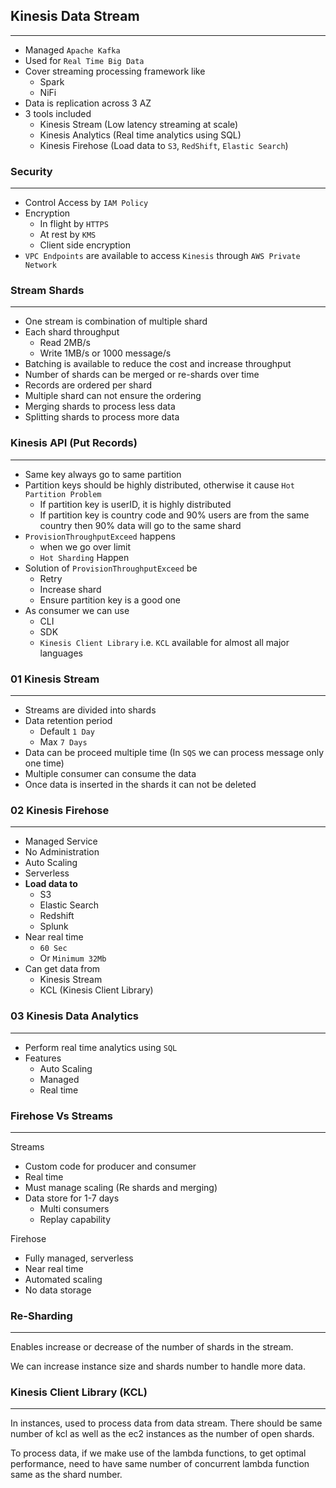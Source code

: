 ## Kinesis Data Stream

---

- Managed `Apache Kafka`
- Used for `Real Time Big Data`
- Cover streaming processing framework like
  - Spark
  - NiFi
- Data is replication across 3 AZ
- 3 tools included
  - Kinesis Stream (Low latency streaming at scale)
  - Kinesis Analytics (Real time analytics using SQL)
  - Kinesis Firehose (Load data to `S3`, `RedShift`, `Elastic Search`)

### Security

---

- Control Access by `IAM Policy`
- Encryption
  - In flight by `HTTPS`
  - At rest by `KMS`
  - Client side encryption
- `VPC Endpoints` are available to access `Kinesis` through `AWS Private Network`

### Stream Shards

---

- One stream is combination of multiple shard
- Each shard throughput
  - Read 2MB/s
  - Write 1MB/s or 1000 message/s
- Batching is available to reduce the cost and increase throughput
- Number of shards can be merged or re-shards over time
- Records are ordered per shard
- Multiple shard can not ensure the ordering
- Merging shards to process less data
- Splitting shards to process more data

### Kinesis API (Put Records)

---

- Same key always go to same partition
- Partition keys should be highly distributed, otherwise it cause `Hot Partition Problem`
  - If partition key is userID, it is highly distributed
  - If partition key is country code and 90% users are from the same country then 90% data will go to the same shard
- `ProvisionThroughputExceed` happens
  - when we go over limit
  - `Hot Sharding` Happen
- Solution of `ProvisionThroughputExceed` be
  - Retry
  - Increase shard
  - Ensure partition key is a good one
- As consumer we can use
  - CLI
  - SDK
  - `Kinesis Client Library` i.e. `KCL` available for almost all major languages

### 01 Kinesis Stream

---

- Streams are divided into shards
- Data retention period
  - Default `1 Day`
  - Max `7 Days`
- Data can be proceed multiple time (In `SQS` we can process message only one time)
- Multiple consumer can consume the data
- Once data is inserted in the shards it can not be deleted

### 02 Kinesis Firehose

---

- Managed Service
- No Administration
- Auto Scaling
- Serverless
- **Load data to**
  - S3
  - Elastic Search
  - Redshift
  - Splunk
- Near real time
  - `60 Sec`
  - Or `Minimum 32Mb`
- Can get data from
  - Kinesis Stream
  - KCL (Kinesis Client Library)

### 03 Kinesis Data Analytics

---

- Perform real time analytics using `SQL`
- Features
  - Auto Scaling
  - Managed
  - Real time

### Firehose Vs Streams

---

Streams

- Custom code for producer and consumer
- Real time
- Must manage scaling (Re shards and merging)
- Data store for 1-7 days
  - Multi consumers
  - Replay capability

Firehose

- Fully managed, serverless
- Near real time
- Automated scaling
- No data storage

### Re-Sharding

---

Enables increase or decrease of the number of shards in the stream.

We can increase instance size and shards number to handle more data.

### Kinesis Client Library (KCL)

---

In instances, used to process data from data stream. There should be same number of kcl as well as the ec2 instances as the number of open shards.

To process data, if we make use of the lambda functions, to get optimal performance, need to have same number of concurrent lambda function same as the shard number.
